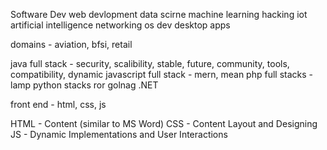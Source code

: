 Software Dev
web devlopment
data scirne
machine learning
hacking
iot
artificial intelligence
networking
os dev
desktop apps



domains - aviation, bfsi, retail


java full stack - security, scalibility, stable, future, community, tools, compatibility, dynamic
javascript full stack - mern, mean
php full stacks - lamp
python stacks
ror
golnag
.NET


front end - html, css, js

HTML - Content (similar to MS Word)
CSS - Content Layout and Designing
JS - Dynamic Implementations and User Interactions
